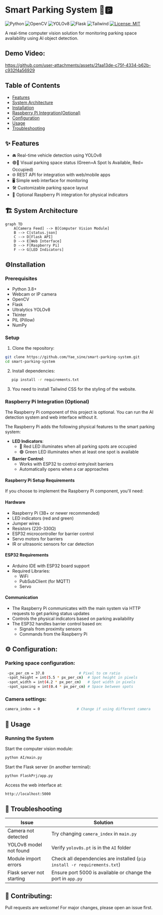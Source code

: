 # Smart Parking System 🚗🅿️

![Python](https://img.shields.io/badge/python-3.8%2B-blue)
![OpenCV](https://img.shields.io/badge/OpenCV-4.5%2B-orange)
![YOLOv8](https://img.shields.io/badge/YOLOv8-ultralytics-red)
![Flask](https://img.shields.io/badge/Flask-2.0%2B-lightgrey)
![Tailwind](https://img.shields.io/badge/Tailwind-CSS-38B2AC)
[![License: MIT](https://img.shields.io/badge/License-MIT-yellow.svg)](https://opensource.org/licenses/MIT)  

A real-time computer vision solution for monitoring parking space availability using AI object detection.


## Demo Video:

https://github.com/user-attachments/assets/2faa13de-c75f-4334-b62b-c932f4a56929





## Table of Contents
- [Features](#features)
- [System Architecture](#system-architecture)
- [Installation](#installation)
- [Raspberry Pi Integration(Optional)](#Raspberry-Pi-Integration)
- [Configuration](#configuration)
- [Usage](#usage)
- [Troubleshooting](#troubleshooting)

## ✨ Features <a name="features"></a>
- 🚘 Real-time vehicle detection using YOLOv8
- 🟢🔴 Visual parking space status (Green=A Spot Is Available, Red= Occupied)
- 🌐 REST API for integration with web/mobile apps
- 🖥️ Simple web interface for monitoring
- 🛠️ Customizable parking space layout
- 🍓 Optional Raspberry Pi integration for physical indicators

## 🏗 System Architecture <a name="system-architecture"></a>
```mermaid
graph TD
    A[Camera Feed] --> B[Computer Vision Module]
    B --> C[status.json]
    C --> D[Flask API]
    D --> E[Web Interface]
    D --> F[Raspberry Pi]
    F --> G[LED Indicators]
```

## ⚙️Installation  <a name="installation"></a>

### Prerequisites
- Python 3.8+
- Webcam or IP camera
- OpenCV
- Flask
- Ultralytics YOLOv8
- Tkinter
- PIL (Pillow)
- NumPy

### Setup
1. Clone the repository:
```bash
git clone https://github.com/Yae_sine/smart-parking-system.git
cd smart-parking-system
```
2. Install dependencies:
```bash
   pip install -r requirements.txt
```
3. You need to install Tailwind CSS for the styling of the website.

### Raspberry Pi Integration (Optional)  <a name="Raspberry-Pi-Integration"></a>
The Raspberry Pi component of this project is optional. You can run the AI detection system and web interface without it.

The Raspberry Pi adds the following physical features to the smart parking system:
- **LED Indicators**: 
  - 🔴 Red LED illuminates when all parking spots are occupied
  - 🟢 Green LED illuminates when at least one spot is available
- **Barrier Control**: 
  - Works with ESP32 to control entry/exit barriers
  - Automatically opens when a car approaches

#### Raspberry Pi Setup Requirements
If you choose to implement the Raspberry Pi component, you'll need:

#### Hardware
- Raspberry Pi (3B+ or newer recommended)
- LED indicators (red and green)
- Jumper wires
- Resistors (220-330Ω)
- ESP32 microcontroller for barrier control
- Servo motors for barriers
- IR or ultrasonic sensors for car detection

#### ESP32 Requirements
- Arduino IDE with ESP32 board support
- Required Libraries:
  - WiFi
  - PubSubClient (for MQTT)
  - Servo

#### Communication
- The Raspberry Pi communicates with the main system via HTTP requests to get parking status updates
- Controls the physical indicators based on parking availability
- The ESP32 handles barrier control based on:
  - Signals from proximity sensors
  - Commands from the Raspberry Pi
    
 ## ⚙️ Configuration: <a name="configuration"></a>
 ### Parking space configuration:
 ```bash
  -px_per_cm = 37.8                # Pixel to cm ratio
  -spot_height = int(5.5 * px_per_cm)  # Spot height in pixels
  -spot_width = int(4.2 * px_per_cm)   # Spot width in pixels
  -spot_spacing = int(0.4 * px_per_cm) # Space between spots
  ```
  ### Camera settings:
  ```bash
  camera_index = 0                 # Change if using different camera
  ```

## 🚀 Usage <a name="usage"></a>
### Running the System
Start the computer vision module:

 ```bash
python AI/main.py
 ```
Start the Flask server (in another terminal):
 ```bash
python FlaskPrj/app.py
 ```
Access the web interface at:
 ```bash
http://localhost:5000
 ```


## 🚨 Troubleshooting <a name="troubleshooting"></a>

| Issue                      | Solution                                                                 |
|----------------------------|--------------------------------------------------------------------------|
| Camera not detected        | Try changing `camera_index` in `main.py`                                 |
| YOLOv8 model not found     | Verify `yolov8s.pt` is in the `AI` folder                               |
| Module import errors       | Check all dependencies are installed (`pip install -r requirements.txt`) |
| Flask server not starting  | Ensure port 5000 is available or change the port in `app.py`            |





## 🤝 Contributing:
Pull requests are welcome! For major changes, please open an issue first.


